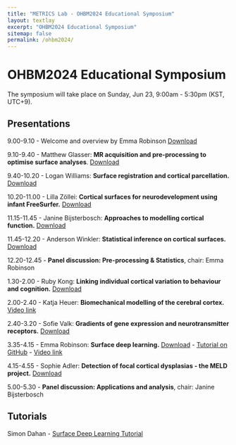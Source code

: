 ```yaml
---
title: "METRICS Lab - OHBM2024 Educational Symposium"
layout: textlay
excerpt: "OHBM2024 Educational Symposium"
sitemap: false
permalink: /ohbm2024/
---
```


# OHBM2024 Educational Symposium

The symposium will take place on Sunday, Jun 23, 9:00am - 5:30pm (KST, UTC+9).

## Presentations

9.00-9.10 - Welcome and overview by Emma Robinson [Download](https://emckclac-my.sharepoint.com/:p:/g/personal/k1644933_kcl_ac_uk/EZOUBUfZoRZNovj6KqfCJ0UB6S06D_b6YhQr4T0gaZGcIQ?e=UijT67)

9.10-9.40 - Matthew Glasser: __MR acquisition and pre-processing to optimise surface analyses__. [Download](https://emckclac-my.sharepoint.com/:p:/g/personal/k1644933_kcl_ac_uk/EUNGl7S0YBNEjUMhAMICo-UBJSVswq-NZ56xM_kzNP-URA?e=pUfPWY)

9.40-10.20 - Logan Williams: __Surface registration and cortical parcellation.__ [Download](https://docs.google.com/presentation/d/1voXMDy5VFjaHAYcsGwboBNbBawhns1bU/edit?usp=sharing&ouid=102123682150311517228&rtpof=true&sd=true)

10.20-11.00 - Lilla Zöllei: __Cortical surfaces for neurodevelopment using infant FreeSurfer.__ [Download](https://emckclac-my.sharepoint.com/:p:/g/personal/k1644933_kcl_ac_uk/ERv9ebk3pYRPl-CSDssICcABngCi5djfBqV2g-7Xj3SEfw?e=Ls281z)

11.15-11.45 - Janine Bijsterbosch: __Approaches to modelling cortical function.__ [Download](https://emckclac-my.sharepoint.com/:p:/g/personal/k1644933_kcl_ac_uk/EZYZ_Qx90PNJraklxRhacEEBFAk8J_emgRS79OOKBPWE9Q?e=HcZick)

11.45-12.20 - Anderson Winkler: __Statistical inference on cortical surfaces.__ [Download](https://emckclac-my.sharepoint.com/:p:/g/personal/k1644933_kcl_ac_uk/EUSGByk0bupPtFy6Xc-iJr8Bzs5NoZaaGz888vNG6jaAXg?e=l9mR21)

12.20-12.45 - __Panel discussion: Pre-processing & Statistics__, chair: Emma Robinson

1.30-2.00 - Ruby Kong: __Linking individual cortical variation to behaviour and cognition.__ [Download](https://emckclac-my.sharepoint.com/:p:/g/personal/k1644933_kcl_ac_uk/ET2I4CymzK1HhVgK_uGAW14BA1WIJaIZ_ow4ZJtzi5YVIg?e=LYRbMk)

2.00-2.40 - Katja Heuer: __Biomechanical modelling of the cerebral cortex.__ [Video link](https://emckclac-my.sharepoint.com/:v:/g/personal/k1644933_kcl_ac_uk/EZPgqCEyVkROu4Am1vc6phEBqqRYQVx1PwD9_R51D_chWw?e=dqJSgy&nav=eyJyZWZlcnJhbEluZm8iOnsicmVmZXJyYWxBcHAiOiJTdHJlYW1XZWJBcHAiLCJyZWZlcnJhbFZpZXciOiJTaGFyZURpYWxvZy1MaW5rIiwicmVmZXJyYWxBcHBQbGF0Zm9ybSI6IldlYiIsInJlZmVycmFsTW9kZSI6InZpZXcifX0%3D)

2.40-3.20 - Sofie Valk: __Gradients of gene expression and neurotransmitter receptors.__ [Download](https://emckclac-my.sharepoint.com/:p:/g/personal/k1644933_kcl_ac_uk/Efz0H2TsuIFKhqlxy1UYQWgB0RzYBe0QH79DMlZPFqOX8g?e=lGLqhy)

3.35-4.15 - Emma Robinson: __Surface deep learning.__ [Download](https://emckclac-my.sharepoint.com/:p:/g/personal/k1644933_kcl_ac_uk/EZ1Sw4yhkRlGg4fElFXJrEsBuiQ-8towFlo_1hcuuOekBg?e=eBHX97) - [Tutorial on GitHub](https://github.com/metrics-lab/surface-deep-learning-tutorial) - [Video link](https://emckclac-my.sharepoint.com/:v:/g/personal/k1644933_kcl_ac_uk/EcremXf1Ww5Ih5m8sg6lmGIBX9uY1Ei3dGDTf5Qhn1ctCg?e=eub8ol&nav=eyJyZWZlcnJhbEluZm8iOnsicmVmZXJyYWxBcHAiOiJTdHJlYW1XZWJBcHAiLCJyZWZlcnJhbFZpZXciOiJTaGFyZURpYWxvZy1MaW5rIiwicmVmZXJyYWxBcHBQbGF0Zm9ybSI6IldlYiIsInJlZmVycmFsTW9kZSI6InZpZXcifX0%3D)

4.15-4.55 - Sophie Adler: __Detection of focal cortical dysplasias - the MELD project.__ [Download](https://emckclac-my.sharepoint.com/:p:/g/personal/k1644933_kcl_ac_uk/EUrbI95VvrtKqx2ilqSrQVABOPwMF0Yv-EONpGt7Fd7FKw?e=6PZ1pn)

5.00-5.30 - __Panel discussion: Applications and analysis__, chair: Janine Bijsterbosch


## Tutorials

Simon Dahan - [Surface Deep Learning Tutorial](https://github.com/metrics-lab/surface-deep-learning-tutorial)
<br>
<br>
<br>
<br>

